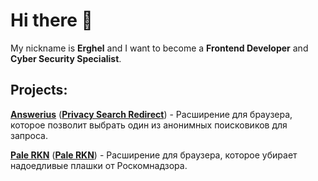 # Hi there 👋

My nickname is **Erghel** and I want to become a **Frontend Developer** and **Cyber Security Specialist**.

## Projects:
   [**Answerius**](https://github.com/Erghel/Answerius) ([**Privacy Search Redirect**](https://addons.mozilla.org/ru/firefox/addon/privacysearch-/)) - Расширение для браузера, которое позволит выбрать один из анонимных поисковиков для запроса.
   
   [**Pale RKN**](https://github.com/Erghel/PaleRKN) ([**Pale RKN**](https://addons.mozilla.org/ru/firefox/addon/pale-rkn/)) - Расширение для браузера, которое убирает надоедливые плашки от Роскомнадзора. 
